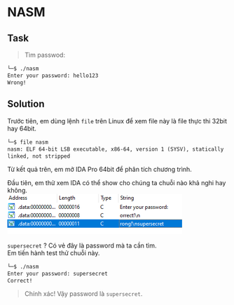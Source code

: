 # NASM
## Task
> Tìm passwod:
```
└─$ ./nasm
Enter your password: hello123
Wrong!
```

## Solution
Trước tiên, em dùng lệnh `file` trên Linux để xem file này là file thực thi 32bit hay 64bit.
```
└─$ file nasm
nasm: ELF 64-bit LSB executable, x86-64, version 1 (SYSV), statically linked, not stripped
```
Từ kết quả trên, em mở IDA Pro 64bit để phân tích chương trình.

Đầu tiên, em thử xem IDA có thể show cho chúng ta chuỗi nào khả nghi hay không.  
![](https://github.com/datthinh1801/NT209.L21.ANTN-Challenges/blob/main/nasm/nasm_secret.png)  

`supersecret` ? Có vẻ đây là password mà ta cần tìm.  
Em tiến hành test thử chuỗi này.  
```
└─$ ./nasm
Enter your password: supersecret
Correct!
```
> Chính xác! Vậy password là `supersecret`.
